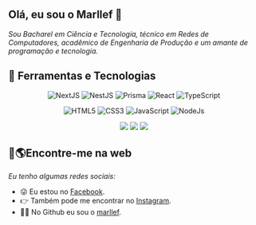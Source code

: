 ## Olá, eu sou o Marllef 👋

_Sou Bacharel em Ciência e Tecnologia, técnico em Redes de Computadores, acadêmico de Engenharia de Produção e um amante de programação e tecnologia._

## 🚀 Ferramentas e Tecnologias
<div align='center'>
  
  ![NextJS](https://img.shields.io/badge/Next-black?style=for-the-badge&logo=next.js&logoColor=white)
  ![NestJS](https://img.shields.io/badge/nestjs-%23E0234E.svg?style=for-the-badge&logo=nestjs&logoColor=white)
  ![Prisma](https://img.shields.io/badge/Prisma-3982CE?style=for-the-badge&logo=Prisma&logoColor=white)
  ![React](https://img.shields.io/badge/React-20232A?style=for-the-badge&logo=react&logoColor=61DAFB)
  ![TypeScript](https://img.shields.io/badge/TypeScript-007ACC?style=for-the-badge&logo=typescript&logoColor=white)
  
  ![HTML5](https://img.shields.io/badge/HTML5-E34F26?style=for-the-badge&logo=html5&logoColor=white)
  ![CSS3](https://img.shields.io/badge/CSS3-1572B6?style=for-the-badge&logo=css3&logoColor=white)
  ![JavaScript](https://img.shields.io/badge/JavaScript-323330?style=for-the-badge&logo=javascript&logoColor=F7DF1E)
  ![NodeJs](https://img.shields.io/badge/Node.js-43853D?style=for-the-badge&logo=node.js&logoColor=white)
  
  <img src='https://img.shields.io/badge/Firebase-F29D0C?style=for-the-badge&logo=firebase&logoColor=white'>
  <img src='https://img.shields.io/badge/MongoDB-4EA94B?style=for-the-badge&logo=mongodb&logoColor=white'>
  <img src='https://img.shields.io/badge/PostgreSQL-316192?style=for-the-badge&logo=postgresql&logoColor=white'>
</div>

## 🔎🌎Encontre-me na web
_Eu tenho algumas redes sociais:_
- 😜 Eu estou no [Facebook](https://www.facebook.com/marllef.alves/).
- 👉 Também pode me encontrar no [Instagram](https://www.instagram.com/marllef/).
- 👨‍💻 No Github eu sou o [marllef](http://www.github.com/marllef).
<!--
**marllef/marllef** is a ✨ _special_ ✨ repository because its `README.md` (this file) appears on your GitHub profile.

Here are some ideas to get you started:

- 🔭 I’m currently working on ...
- 🌱 I’m currently learning ...
- 👯 I’m looking to collaborate on ...
- 🤔 I’m looking for help with ...
- 💬 Ask me about ...
- 📫 How to reach me: ...
- 😄 Pronouns: ...
- ⚡ Fun fact: ...
-->

